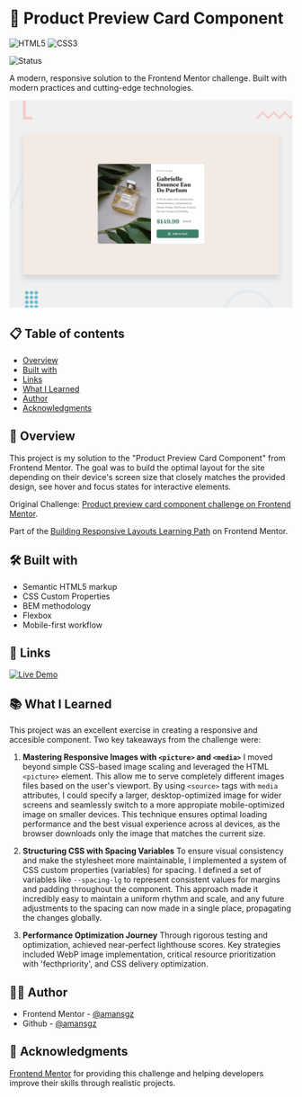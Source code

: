 # 🚀 Product Preview Card Component

![HTML5](https://img.shields.io/badge/HTML5-E34F26?style=for-the-badge&logo=html5&logoColor=white) ![CSS3](https://img.shields.io/badge/CSS3-1572B6?style=for-the-badge&logoColor=white)

![Status](https://img.shields.io/badge/Status-Completed-success?style=for-the-badge)

A modern, responsive solution to the Frontend Mentor challenge. Built with modern practices and cutting-edge technologies.

![Desktop preview](./design/desktop-preview.jpg)

## 📋 Table of contents

- [Overview](#-overview)
- [Built with](#-built-with)
- [Links](#-links)
- [What I Learned](#-what-i-learned)
- [Author](#-author)
- [Acknowledgments](#-acknowledgments)

## 📖 Overview

This project is my solution to the "Product Preview Card Component" from Frontend Mentor. The goal was to build the optimal layout for the site depending on their device's screen size that closely matches the provided design, see hover and focus states for interactive elements.

Original Challenge: [Product preview card component challenge on Frontend Mentor](https://www.frontendmentor.io/challenges/product-preview-card-component-GO7UmttRfa).

Part of the [Building Responsive Layouts Learning Path](https://www.frontendmentor.io/learning-paths) on Frontend Mentor.

## 🛠 Built with

- Semantic HTML5 markup
- CSS Custom Properties
- BEM methodology
- Flexbox
- Mobile-first workflow

## 🔗 Links

[![Live Demo](https://img.shields.io/badge/Demo-Live-green?style=for-the-badge)](https://amansgz.github.io/product-preview-card/)

## 📚 What I Learned

This project was an excellent exercise in creating a responsive and accesible component. Two key takeaways from the challenge were:

1. **Mastering Responsive Images with `<picture>` and `<media>`**
   I moved beyond simple CSS-based image scaling and leveraged the HTML `<picture>` element. This allow me to serve completely different images files based on the user's viewport. By using `<source>` tags with `media` attributes, I could specify a larger, desktop-optimized image for wider screens and seamlessly switch to a more appropiate mobile-optimized image on smaller devices. This technique ensures optimal loading performance and the best visual experience across al devices, as the browser downloads only the image that matches the current size.

2. **Structuring CSS with Spacing Variables**
   To ensure visual consistency and make the stylesheet more maintainable, I implemented a system of CSS custom properties (variables) for spacing. I defined a set of variables like `--spacing-lg` to represent consistent values for margins and padding throughout the component. This approach made it incredibly easy to maintain a uniform rhythm and scale, and any future adjustments to the spacing can now made in a single place, propagating the changes globally.

3. **Performance Optimization Journey**
   Through rigorous testing and optimization, achieved near-perfect lighthouse scores. Key strategies included WebP image implementation, critical resource prioritization with 'fecthpriority', and CSS delivery optimization.

## 👩‍💻 Author

- Frontend Mentor - [@amansgz](https://www.frontendmentor.io/profile/amansgz)
- Github - [@amansgz](https://www.github.com/amansgz)

## 🙌 Acknowledgments

[Frontend Mentor](https://www.frontendmentor.io) for providing this challenge and helping developers improve their skills through realistic projects.
